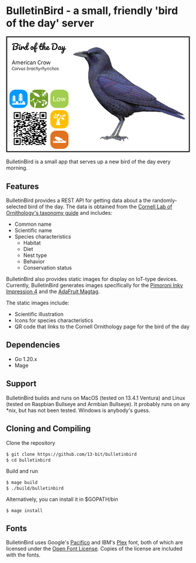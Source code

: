 # BulletinBird - a small, friendly 'bird of the day' server

![BulletinBird screenshot](screenshot.png "BulletinBird screenshot")

BulletinBird is a small app that serves up a new bird of the day every morning.

## Features

BulletinBird provides a REST API for getting data about a the randomly-selected bird of the day. The data is obtained from the [Cornell Lab of Ornithology's taxonomy guide](https://www.allaboutbirds.org/guide/browse/taxonomy) and includes:

- Common name
- Scientific name
- Species characteristics
  - Habitat
  - Diet
  - Nest type
  - Behavior
  - Conservation status

BulletinBird also provides static images for display on IoT-type devices. Currently, BulletinBird generates images specifically for the [Pimoroni Inky Impression 4](https://shop.pimoroni.com/products/inky-impression-4) and the [AdaFruit Magtag](https://www.adafruit.com/magtag).

The static images include:

- Scientific illustration
- Icons for species characteristics
- QR code that links to the Cornell Ornithology page for the bird of the day

## Dependencies

- Go 1.20.x
- Mage

## Support

BulletinBird builds and runs on MacOS (tested on 13.4.1 Ventura) and Linux (tested on Raspbian Bullseye and Armbian Bullseye). It probably runs on any \*nix, but has not been tested. Windows is anybody's guess.

## Cloning and Compiling

Clone the repository

```
$ git clone https://github.com/13-bit/bulletinbird
$ cd bulletinbird
```

Build and run

```
$ mage build
$ ./build/bulletinbird
```

Alternatively, you can install it in $GOPATH/bin

```
$ mage install
```

## Fonts

BulletinBird uses Google's [Pacifico](https://fonts.google.com/specimen/Pacifico/about) and IBM's [Plex](https://github.com/IBM/plex) font, both of which are licensed under the [Open Font License](https://scripts.sil.org/cms/scripts/page.php?site_id=nrsi&id=OFL). Copies of the license are included with the fonts.
